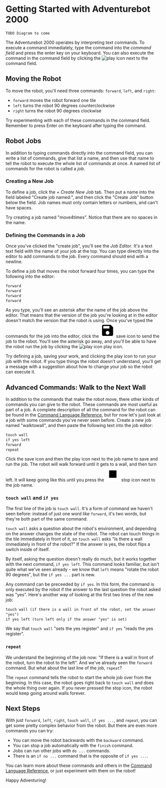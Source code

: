 # Getting Started with Adventurebot 2000

    TODO Diagram to come

The Adventurebot 2000 operates by interpreting text commands. To execute a
command immediately, type the command into the *command field* and press the
enter key on your keyboard. You can also execute the command in the command
field by clicking the ![play](./images/play_circle_filled_24px.svg) icon next to
the command field.

## Moving the Robot

To move the robot, you'll need three commands: `forward`, `left`, and `right`:

* `forward` moves the robot forward one tile
* `left` turns the robot 90 degrees counterclockwise
* `right` turns the robot 90 degrees clockwise

Try experimenting with each of these commands in the command field. Remember to
press Enter on the keyboard after typing the command.

## Robot Jobs

In addition to typing commands directly into the command field, you can write a
list of commands, give that list a name, and then use that name to tell the
robot to execute the whole list of commands at once. A named list of commands
for the robot is called a *job*.

### Creating a New Job

To define a job, click the *+ Create New Job* tab. Then put a name into the
field labeled "Create job named:", and then click the "Create Job" button below
the field. Job names must only contain letters or numbers, and can't have
spaces.

Try creating a job named "move4times". Notice that there are no spaces in the
name.

### Defining the Commands in a Job

Once you've clicked the "create job", you'll see the *Job Editor*. It's a text
text field with the name of your job at the top. You can type directly into the
editor to add commands to the job. Every command should end with a newline.

To define a job that moves the robot forward four times, you can type the
following into the editor:

    forward
    forward
    forward
    forward

As you type, you'll see an asterisk after the name of the job above the editor.
That means that the version of the job you're looking at in the editor doesn't
match the version that the robot is using. Once you've typed the commands for
the job into the editor, click the ![save](./images/save-24px.svg) save icon to send
the job to the robot. You'll see the asterisk go away, and you'll be able to
have the robot run the job by clicking the
![play icon](./images/play_circle_filled_24px.svg) play icon.

Try defining a job, saving your work, and clicking the play icon to run your job
with the robot. If you type things the robot doesn't understand, you'll get a
message with a suggestion about how to change your job so the robot can execute
it.

## Advanced Commands: Walk to the Next Wall

In addition to the commands that make the robot move, there other kinds of
commands you can give to the robot. These commands are most useful as part of a
job. A complete description of all the command for the robot can be found in the
[Command Language Reference](LanguageReference.md), but for now let's just look
at a job with some commands you've never seen before. Create a new job named
"walktowall", and then paste the following text into the job editor:

    touch wall
    if yes left
    forward
    repeat

Click the save icon and then the play icon next to the job name to save and
run the job. The robot will walk forward until it gets to a wall, and then turn
left. It will keep going like this until you press the
![stop icon](./images/stop-24px.svg) stop icon next to the job name.

### `touch wall` and `if yes`

The first line of the job is `touch wall`. It's a form of command we haven't
seen before: instead of just one word like `forward`, it's two words, but
they're both part of the same command.

`touch wall` asks a question about the robot's environment, and depending on the
answer changes the state of the robot. The robot can touch things in the tile
immediately in front of it, so `touch wall` asks "Is there a wall immediately in
front of the robot?" If the answer is yes, the robot flips a switch inside of
itself.

By itself, asking the question doesn't really do much, but it works together
with the next command, `if yes left`. This command looks familiar, but isn't
quite what we've seen already - we know that `left` means "rotate the robot 90
degrees", but the `if yes ...` part is new.

Any command can be preceeded by `if yes`. In this form, the command is only
executed by the robot if the answer to the last question the robot asked was
"yes". Here's another way of looking at the first two lines of the new job:

    touch wall (if there is a wall in front of the robot, set the answer "yes")
    if yes left (turn left only if the answer "yes" is set)
    
We say that `touch wall` "sets the yes register" and `if yes` "reads the yes
register". 

### `repeat`

We understand the beginning of the job now: "If there is a wall in front of the
robot, turn the robot to the left". And we've already seen the `forward`
command. But what about the last line of the job, `repeat`?

The `repeat` command tells the robot to start the whole job over from the
beginning. In this case, the robot goes right back to `touch wall` and does the
whole thing over again. If you never pressed the stop icon, the robot would
keep going around walls forever.

## Next Steps

With just `forward`, `left`, `right`, `touch wall`, `if yes ...`, and `repeat`,
you can get some pretty complex behavior from the robot. But there are even more
commands you can try:

* You can move the robot backwards with the `backward` command.
* You can stop a job automatically with the `finish` command.
* Jobs can run other jobs with `do ...` commands.
* There is an `if no ...` command that is the opposite of `if yes ...`.

You can learn more about these commands and others in the [Command Language
Reference](LanguageReference.md), or just experiment with them on the robot!

Happy Adventuring!
